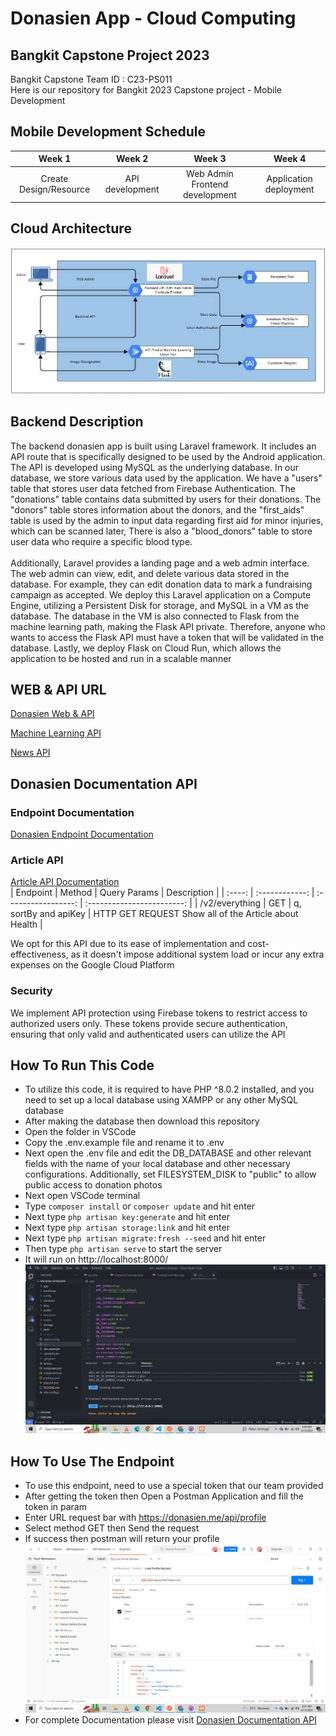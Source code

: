 # Donasien App - Cloud Computing

## Bangkit Capstone Project 2023
Bangkit Capstone Team ID : C23-PS011 <br>
Here is our repository for Bangkit 2023 Capstone project - Mobile Development

## Mobile Development Schedule
|     Week 1     |       Week 2        |            Week 3          |           Week 4          |
| :------------: | :-----------------: | :------------------------: |:------------------------: |
| Create Design/Resource   | API development      | Web Admin Frontend development  | Application deployment  |

## Cloud Architecture
![CloudArchitecture](https://github.com/Donasien/backend/blob/assets/img/Architecture_GCP.png)

## Backend Description
The backend donasien app is built using Laravel framework. It includes an API route that is specifically designed to be used by the Android application. The API is developed using MySQL as the underlying database. In our database, we store various data used by the application. We have a "users" table that stores user data fetched from Firebase Authentication. The "donations" table contains data submitted by users for their donations. The "donors" table stores information about the donors, and the "first_aids" table is used by the admin to input data regarding first aid for minor injuries, which can be scanned later, There is also a "blood_donors" table to store user data who require a specific blood type.
<br>
<br>
Additionally, Laravel provides a landing page and a web admin interface. The web admin can view, edit, and delete various data stored in the database. For example, they can edit donation data to mark a fundraising campaign as accepted. We deploy this Laravel application on a Compute Engine, utilizing a Persistent Disk for storage, and MySQL in a VM as the database. The database in the VM is also connected to Flask from the machine learning path, making the Flask API private. Therefore, anyone who wants to access the Flask API must have a token that will be validated in the database. Lastly, we deploy Flask on Cloud Run, which allows the application to be hosted and run in a scalable manner

## WEB & API URL
[Donasien Web & API](https://donasien.me/)

[Machine Learning API](https://ml-api-rt4pbfoggq-et.a.run.app/)

[News API](https://newsapi.org)

## <a name="api"></a>Donasien Documentation API
### Endpoint Documentation
[Donasien Endpoint Documentation](https://documenter.getpostman.com/view/27663700/2s93sf1VvX)

### Article API
[Article API Documentation](https://newsapi.org/docs/endpoints/everything)
<br>
|  Endpoint |  Method	     |      Query Params |           Description          |
| :----: | :------------: | :-----------------: | :------------------------: |
| /v2/everything | GET   | q, sortBy and apiKey      | HTTP GET REQUEST Show all of the Article about Health  |

We opt for this API due to its ease of implementation and cost-effectiveness, as it doesn't impose additional system load or incur any extra expenses on the Google Cloud Platform

### Security
We implement API protection using Firebase tokens to restrict access to authorized users only. These tokens provide secure authentication, ensuring that only valid and authenticated users can utilize the API

## How To Run This Code
* To utilize this code, it is required to have PHP ^8.0.2 installed, and you need to set up a local database using XAMPP or any other MySQL database
* After making the database then download this repository
* Open the folder in VSCode
* Copy the .env.example file and rename it to .env
* Next open the .env file and edit the DB_DATABASE and other relevant fields with the name of your local database and other necessary configurations. Additionally, set FILESYSTEM_DISK to "public" to allow public access to donation photos
* Next open VSCode terminal
* Type ```composer install``` or ```composer update``` and hit enter
* Next type ```php artisan key:generate``` and hit enter
* Next type ```php artisan storage:link``` and hit enter
* Next type ```php artisan migrate:fresh --seed``` and hit enter
* Then type ```php artisan serve``` to start the server
* It will run on http://localhost:8000/
![Run](https://github.com/Donasien/backend/blob/assets/img/Run.png)

## How To Use The Endpoint
* To use this endpoint, need to use a special token that our team provided
* After getting the token then Open a Postman Application and fill the token in param
* Enter URL request bar with https://donasien.me/api/profile
* Select method GET then Send the request
* If success then postman will return your profile
![Endpoint](https://github.com/Donasien/backend/blob/assets/img/Endpoint.png)
* For complete Documentation please visit [Donasien Documentation API](#api)
